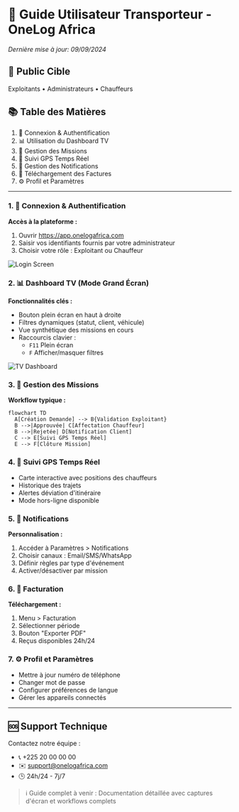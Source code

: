 # 📘 Guide Utilisateur Transporteur - OneLog Africa

*Dernière mise à jour: 09/09/2024*

## 🎯 Public Cible
Exploitants • Administrateurs • Chauffeurs

## 📚 Table des Matières
1. 🔐 Connexion & Authentification
2. 📊 Utilisation du Dashboard TV
3. 🚚 Gestion des Missions
4. 📍 Suivi GPS Temps Réel
5. 💌 Gestion des Notifications
6. 🧾 Téléchargement des Factures
7. ⚙️ Profil et Paramètres

---

### 1. 🔐 Connexion & Authentification

**Accès à la plateforme :**
1. Ouvrir https://app.onelogafrica.com
2. Saisir vos identifiants fournis par votre administrateur
3. Choisir votre rôle : Exploitant ou Chauffeur

![Login Screen](https://via.placeholder.com/600x400?text=Capture+Écran+Login)

### 2. 📊 Dashboard TV (Mode Grand Écran)

**Fonctionnalités clés :**
- Bouton plein écran en haut à droite
- Filtres dynamiques (statut, client, véhicule)
- Vue synthétique des missions en cours
- Raccourcis clavier : 
  - `F11` Plein écran 
  - `F` Afficher/masquer filtres

![TV Dashboard](https://via.placeholder.com/800x450?text=Capture+Dashboard+TV)

### 3. 🚚 Gestion des Missions

**Workflow typique :**
```mermaid
flowchart TD
  A[Création Demande] --> B{Validation Exploitant}
  B -->|Approuvée| C[Affectation Chauffeur]
  B -->|Rejetée| D[Notification Client]
  C --> E[Suivi GPS Temps Réel]
  E --> F[Clôture Mission]
```

### 4. 📍 Suivi GPS Temps Réel

- Carte interactive avec positions des chauffeurs
- Historique des trajets
- Alertes déviation d'itinéraire
- Mode hors-ligne disponible

### 5. 💌 Notifications

**Personnalisation :**
1. Accéder à Paramètres > Notifications
2. Choisir canaux : Email/SMS/WhatsApp
3. Définir règles par type d'événement
4. Activer/désactiver par mission

### 6. 🧾 Facturation

**Téléchargement :**
1. Menu > Facturation
2. Sélectionner période
3. Bouton "Exporter PDF"
4. Reçus disponibles 24h/24

### 7. ⚙️ Profil et Paramètres

- Mettre à jour numéro de téléphone
- Changer mot de passe
- Configurer préférences de langue
- Gérer les appareils connectés

---

## 🆘 Support Technique
Contactez notre équipe :
- 📞 +225 20 00 00 00
- ✉️ support@onelogafrica.com
- 🕒 24h/24 - 7j/7

> ℹ️ Guide complet à venir : Documentation détaillée avec captures d'écran et workflows complets
